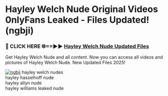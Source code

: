 # Hayley Welch Nude Original Videos 0nlyFans Leaked - Files Updated! (ngbji)

<h3>🔴 CLICK HERE 🌐==►► <a href="https://tinyurl.com/52m3yx9h" rel="nofollow">Hayley Welch Nude Updated Files</a></h3>

Get Hayley Welch Nude and all content. Now you can access all videos and pictures of Hayley Welch Nude. New Updated Files 2025!

[![ngbji](https://i.imgur.com/TnHtlc8.gif)](https://tinyurl.com/52m3yx9h)
hayley welch nudes<br>
hayley hasselhoff nude<br>
hayley allyn nude<br>
hayley williams leaked nude